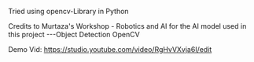 Tried using opencv-Library in Python

Credits to Murtaza's Workshop - Robotics and AI for the AI model used in this project
---Object Detection OpenCV

Demo Vid:
https://studio.youtube.com/video/RgHvVXvja6I/edit
